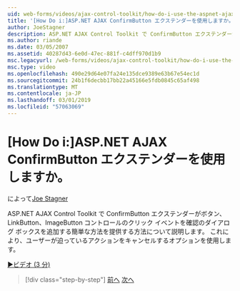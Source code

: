```yaml
---
uid: web-forms/videos/ajax-control-toolkit/how-do-i-use-the-aspnet-ajax-confirmbutton-extender
title: '[How Do i:]ASP.NET AJAX ConfirmButton エクステンダーを使用しますか。 | Microsoft Docs'
author: JoeStagner
description: ASP.NET AJAX Control Toolkit で ConfirmButton エクステンダーが L.、ボタンのクリック イベントを確認のダイアログ ボックスを追加する簡単な方法を提供する方法について説明します.
ms.author: riande
ms.date: 03/05/2007
ms.assetid: 40287d43-6e0d-47ec-881f-c4dff970d1b9
msc.legacyurl: /web-forms/videos/ajax-control-toolkit/how-do-i-use-the-aspnet-ajax-confirmbutton-extender
msc.type: video
ms.openlocfilehash: 490e29d64e07fa24e135dce9389e63b67e54ec1d
ms.sourcegitcommit: 24b1f6decbb17bb22a45166e5fdb0845c65af498
ms.translationtype: MT
ms.contentlocale: ja-JP
ms.lasthandoff: 03/01/2019
ms.locfileid: "57063069"
---
```

<a name="how-do-i-use-the-aspnet-ajax-confirmbutton-extender"></a>[How Do i:]ASP.NET AJAX ConfirmButton エクステンダーを使用しますか。
====================
によって[Joe Stagner](https://github.com/JoeStagner)

ASP.NET AJAX Control Toolkit で ConfirmButton エクステンダーがボタン、LinkButton、ImageButton コントロールのクリック イベントを確認のダイアログ ボックスを追加する簡単な方法を提供する方法について説明します。 これにより、ユーザーが迫っているアクションをキャンセルするオプションを使用します。

[&#9654;ビデオ (3 分)](https://channel9.msdn.com/Blogs/ASP-NET-Site-Videos/how-do-i-use-the-aspnet-ajax-confirmbutton-extender)

> [!div class="step-by-step"]
> [前へ](how-do-i-get-started-with-the-aspnet-ajax-animation-extender-control.md)
> [次へ](how-do-i-use-the-aspnet-ajax-slider-control.md)
